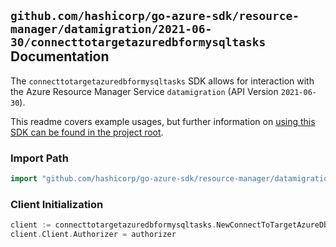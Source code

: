 
## `github.com/hashicorp/go-azure-sdk/resource-manager/datamigration/2021-06-30/connecttotargetazuredbformysqltasks` Documentation

The `connecttotargetazuredbformysqltasks` SDK allows for interaction with the Azure Resource Manager Service `datamigration` (API Version `2021-06-30`).

This readme covers example usages, but further information on [using this SDK can be found in the project root](https://github.com/hashicorp/go-azure-sdk/tree/main/docs).

### Import Path

```go
import "github.com/hashicorp/go-azure-sdk/resource-manager/datamigration/2021-06-30/connecttotargetazuredbformysqltasks"
```


### Client Initialization

```go
client := connecttotargetazuredbformysqltasks.NewConnectToTargetAzureDbForMySqlTasksClientWithBaseURI("https://management.azure.com")
client.Client.Authorizer = authorizer
```

